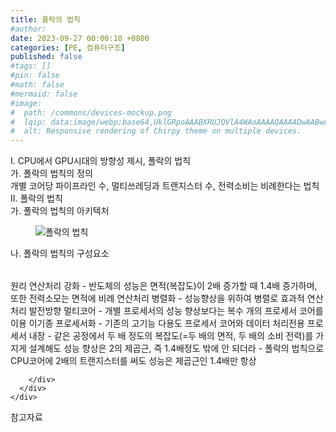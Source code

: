 ```yaml
---
title: 폴락의 법칙
#author: 
date: 2023-09-27 00:00:10 +0800
categories: [PE, 컴퓨터구조]
published: false
#tags: []
#pin: false
#math: false
#mermaid: false
#image:
#  path: /commons/devices-mockup.png
#  lqip: data:image/webp;base64,UklGRpoAAABXRUJQVlA4WAoAAAAQAAAADwAABwAAQUxQSDIAAAARL0AmbZurmr57yyIiqE8oiG0bejIYEQTgqiDA9vqnsUSI6H+oAERp2HZ65qP/VIAWAFZQOCBCAAAA8AEAnQEqEAAIAAVAfCWkAALp8sF8rgRgAP7o9FDvMCkMde9PK7euH5M1m6VWoDXf2FkP3BqV0ZYbO6NA/VFIAAAA
#  alt: Responsive rendering of Chirpy theme on multiple devices.
---
```


<div class="post-wrap">
  <div class="para">
    <div class="para-title">
      I. CPU에서 GPU시대의 방향성 제시, 폴락의 법칙
    </div>
    <div class="para-cntnt">
      <div class="para">
        <div class="para-title">
          가. 폴락의 법칙의 정의
        </div>
        <div class="para-cntnt">
            개별 코어당 파이프라인 수, 멀티쓰레딩과 트랜지스터 수, 전력소비는 비례한다는 법칙
        </div>
      </div>
    </div>
  </div>
  
  <div class="para">
    <div class="para-title">
      II. 폴락의 법칙
    </div>
    <div class="para-cntnt">
      <div class="para">
        <div class="para-title">
          가. 폴락의 법칙의 아키텍처
        </div>
        <div class="para-cntnt">
          <figure class="post-figure">
            <img src="/assets/img/posts/폴락의-법칙.png" alt="폴락의 법칙">
<!--            <figcaption>Source: Unveiling the Metaverse: Exploring Emerging Trends, Multifaceted Perspectives, and Future Challenges</figcaption>-->
          </figure>
        </div>
      </div>
      <div class="para">
        <div class="para-title">
          나. 폴락의 법칙의 구성요소
        </div>
        <div class="para-cntnt">
          <table class="post-table">
          </table>
          원리
  연산처리 강화 - 반도체의 성능은 면적(복잡도)이 2배 증가할 때 1.4배 증가하며, 또한 전력소모는 면적에 비례
  연산처리 병렬화 - 성능향상을 위하여 병렬로 효과적 연산처리
발전방향
  멀티코어 - 개별 프로세서의 성능 향상보다는 복수 개의 프로세서 코어를 이용 
  이기종 프로세서화 - 기존의 고기능 다용도 프로세서 코어와 데이터 처리전용 프로세서 내장
- 같은 공정에서 두 배 정도의 복잡도(=두 배의 면적, 두 배의 소비 전력)를 가지게 설계해도 성능 향상은 2의 제곱근, 즉 1.4배정도 밖에 안 되더라
- 폴락의 법칙으로 CPU코어에 2배의 트랜지스터를 써도 성능은 제곱근인 1.4배만 항상

        </div>
      </div>
    </div>
  </div>

  <div class="refr-wrap">
    <div class="refr-title">
        참고자료
    </div>
    <ol class="refr-list">
    <!--    <li>(나현식, 최대선) <a target="_blank" href="https://scienceon.kisti.re.kr/commons/util/originalView.do?cn=JAKO202225948430499&oCn=JAKO202225948430499&dbt=JAKO&journal=NJOU00291864">메타버스 보안 위협 요소 및 대응 방안 검토</a></li>-->
    <!--    <li>(M. Uddin, S. Manickam, H. Ullah, M. Obaidat and A. Dandoush) <a target="_blank" href="https://ieeexplore.ieee.org/abstract/document/10138386">Unveiling the Metaverse: Exploring Emerging Trends, Multifaceted Perspectives, and Future Challenges</a></li>-->
    </ol>
  </div>
</div>
